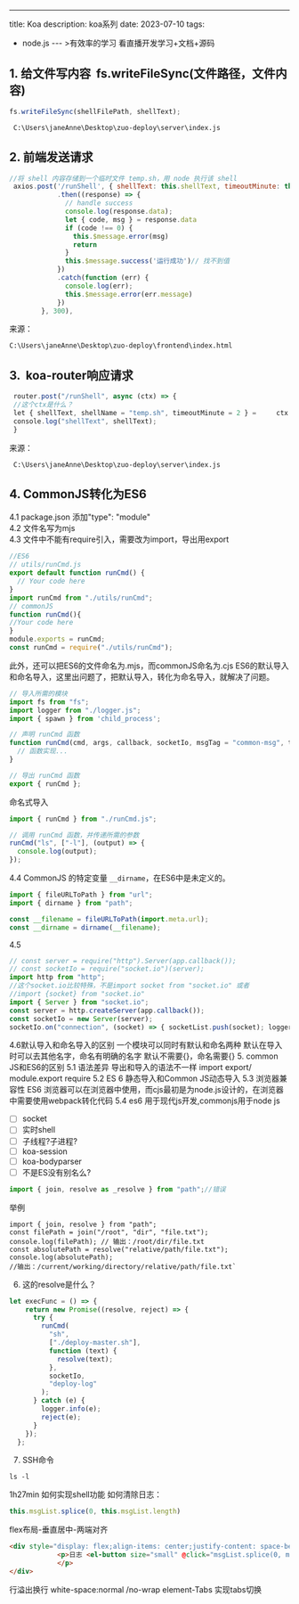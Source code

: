 ---
title: Koa
description: koa系列
date: 2023-07-10
tags:
  - node.js
--- >有效率的学习 看直播开发学习+文档+源码 
## 1. 给文件写内容  fs.writeFileSync(文件路径，文件内容)
```js
fs.writeFileSync(shellFilePath, shellText);
```

```
 C:\Users\janeAnne\Desktop\zuo-deploy\server\index.js
```

## 2. 前端发送请求
```js
//将 shell 内容存储到一个临时文件 temp.sh，用 node 执行该 shell
 axios.post('/runShell', { shellText: this.shellText, timeoutMinute: this.timeoutMinute })
            .then((response) => {
              // handle success
              console.log(response.data);
              let { code, msg } = response.data
              if (code !== 0) {
                this.$message.error(msg)
                return
              }
              this.$message.success('运行成功')// 找不到值
            })
            .catch(function (err) {
              console.log(err);
              this.$message.error(err.message)
            })
        }, 300),
```
来源：
```
C:\Users\janeAnne\Desktop\zuo-deploy\frontend\index.html
```
## 3.  koa-router响应请求
```js
 router.post("/runShell", async (ctx) => {
 //这个ctx是什么？
 let { shellText, shellName = "temp.sh", timeoutMinute = 2 } =     ctx.request.body;
 console.log("shellText", shellText);
 }
```
 来源：
 ```
  C:\Users\janeAnne\Desktop\zuo-deploy\server\index.js
```

## 4. CommonJS转化为ES6
4.1 package.json 添加"type": "module"  
4.2 文件名写为mjs  
4.3 文件中不能有require引入，需要改为import，导出用export  
```js
//ES6
// utils/runCmd.js
export default function runCmd() {
  // Your code here
}
import runCmd from "./utils/runCmd";
// commonJS
function runCmd(){
//Your code here
}
module.exports = runCmd;
const runCmd = require("./utils/runCmd");


```
此外，还可以把ES6的文件命名为.mjs，而commonJS命名为.cjs
ES6的默认导入和命名导入，这里出问题了，把默认导入，转化为命名导入，就解决了问题。
```js
// 导入所需的模块
import fs from "fs";
import logger from "./logger.js";
import { spawn } from 'child_process';

// 声明 runCmd 函数
function runCmd(cmd, args, callback, socketIo, msgTag = "common-msg", timeoutMinute = 2) {
  // 函数实现...
}

// 导出 runCmd 函数
export { runCmd };

```
命名式导入
```js
import { runCmd } from "./runCmd.js";

// 调用 runCmd 函数，并传递所需的参数
runCmd("ls", ["-l"], (output) => {
  console.log(output);
});

```

4.4 CommonJS 的特定变量 `__dirname`，在ES6中是未定义的。
```js
import { fileURLToPath } from "url";
import { dirname } from "path";

const __filename = fileURLToPath(import.meta.url);
const __dirname = dirname(__filename);

```
4.5 
```js
// const server = require("http").Server(app.callback());
// const socketIo = require("socket.io")(server);
import http from "http";
//这个socket.io比较特殊，不是import socket from "socket.io" 或者
//import {socket} from "socket.io"
import { Server } from "socket.io"; 
const server = http.createServer(app.callback()); 
const socketIo = new Server(server); 
socketIo.on("connection", (socket) => { socketList.push(socket); logger.info("a user connected"); });
```
4.6默认导入和命名导入的区别
      一个模块可以同时有默认和命名两种
      默认在导入时可以去其他名字，命名有明确的名字
      默认不需要{}，命名需要{}
5.  common JS和ES6的区别
5.1 语法差异 导出和导入的语法不一样 import export/  module.export require
5.2 ES 6 静态导入和Common JS动态导入
5.3 浏览器兼容性  ES6 浏览器可以在浏览器中使用，而cjs最初是为node.js设计的，在浏览器中需要使用webpack转化代码
5.4 es6 用于现代js开发,commonjs用于node js

- [ ] socket 
- [ ] 实时shell
- [ ] 子线程?子进程?
- [ ] koa-session
- [ ] koa-bodyparser
- [ ] 不是ES没有别名么?
```js
import { join, resolve as _resolve } from "path";//错误
```  
举例
```JS
import { join, resolve } from "path";
const filePath = join("/root", "dir", "file.txt"); 
console.log(filePath); // 输出：/root/dir/file.txt
const absolutePath = resolve("relative/path/file.txt"); console.log(absolutePath); 
//输出：/current/working/directory/relative/path/file.txt`
```
6. 这的resolve是什么？
```js
let execFunc = () => {
    return new Promise((resolve, reject) => {
      try {
        runCmd(
          "sh",
          ["./deploy-master.sh"],
          function (text) {
            resolve(text);
          },
          socketIo,
          "deploy-log"
        );
      } catch (e) {
        logger.info(e);
        reject(e);
      }
    });
  };

```
7. SSH命令
```
ls -l 

```
1h27min 如何实现shell功能
如何清除日志：
```js
this.msgList.splice(0, this.msgList.length)
```
flex布局-垂直居中-两端对齐
```html
<div style="display: flex;align-items: center;justify-content: space-between;">
            <p>日志 <el-button size="small" @click="msgList.splice(0, msgList.length)">清空日志</el-button>
            </p>
</div>
```
行溢出换行
white-space:normal /no-wrap 
element-Tabs 实现tabs切换





